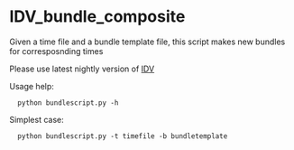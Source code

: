 # IDV_bundle_composite
Given a time file and a bundle template file, this script makes new bundles for corresposnding times

Please use latest nightly version of [IDV](http://www.unidata.ucar.edu/software/idv/nightly/)

Usage help:

      python bundlescript.py -h

Simplest case:      

      python bundlescript.py -t timefile -b bundletemplate 
